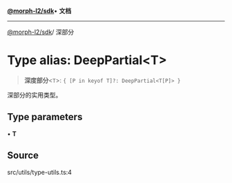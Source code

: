 [**@morph-l2/sdk**](../globals.md)• **文档**

***

[@morph-l2/sdk](../globals.md)/ 深部分

# Type alias: DeepPartial\<T\>

> **深度部分**\<`T`\>: `{ [P in keyof T]?: DeepPartial<T[P]> }`

深部分的实用类型。

## Type parameters

• **T**

## Source

src/utils/type-utils.ts:4
